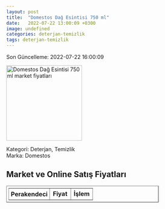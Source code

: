 ```yaml
---
layout: post
title:  "Domestos Dağ Esintisi 750 ml"
date:   2022-07-22 13:00:09 +0300
image: undefined
categories: deterjan-temizlik
tags: deterjan-temizlik
---
```


Son Güncelleme: 2022-07-22 16:00:09

<img src="undefined" width="200" alt="Domestos Dağ Esintisi 750 ml market fiyatları" />

Kategori: Deterjan, Temizlik
<br />
Marka: Domestos

<h2>Market ve Online Satış Fiyatları</h2>

<table border="1" style="padding: 5px;width:80%;">
  <tr>
    <td style="padding: 5px;"><strong>Perakendeci</strong></td>
    <td><strong>Fiyat</strong></td>
    <td><strong>İşlem</strong></td>
  </tr>
  
</table>
